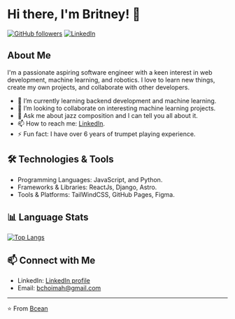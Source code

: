 # Hi there, I'm Britney! 👋

[![GitHub followers](https://img.shields.io/github/followers/Bcean?label=Follow&style=social)](https://github.com/Bcean)
[![LinkedIn](https://img.shields.io/badge/LinkedIn-Connect-blue)](https://www.linkedin.com/in/britney-choimah-17b13632b/)


## About Me

I'm a passionate aspiring software engineer with a keen interest in web development, machine learning, and robotics. I love to learn new things, create my own projects, and collaborate with other developers.

- 🌱 I’m currently learning backend development and machine learning.
- 👯 I’m looking to collaborate on interesting machine learning projects.
- 💬 Ask me about jazz composition and I can tell you all about it.
- 📫 How to reach me: [LinkedIn](https://www.linkedin.com/in/britney-choimah-17b13632b/).
- ⚡ Fun fact: I have over 6 years of trumpet playing experience.

## 🛠️ Technologies & Tools

- Programming Languages: JavaScript, and Python.
- Frameworks & Libraries: ReactJs, Django, Astro.
- Tools & Platforms: TailWindCSS, GitHub Pages, Figma.

## 📊 Language Stats

[![Top Langs](https://github-readme-stats.vercel.app/api/top-langs/?username=Bcean&layout=compact&theme=radical)](https://github.com/anuraghazra/github-readme-stats)


## 📫 Connect with Me

- LinkedIn: [LinkedIn profile](https://www.linkedin.com/in/yourprofile/)
- Email: bchoimah@gmail.com

---

⭐️ From [Bcean](https://github.com/Bcean)
